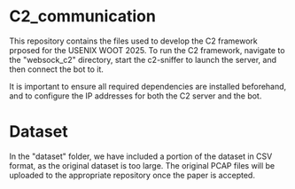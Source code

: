 # C2_communication
This repository contains the files used to develop the C2 framework prposed for the USENIX WOOT 2025. To run the C2 framework, navigate to the "websock_c2" directory, start the c2-sniffer to launch the server, and then connect the bot to it.

It is important to ensure all required dependencies are installed beforehand, and to configure the IP addresses for both the C2 server and the bot.

# Dataset
In the "dataset" folder, we have included a portion of the dataset in CSV format, as the original dataset is too large. The original PCAP files will be uploaded to the appropriate repository once the paper is accepted.
